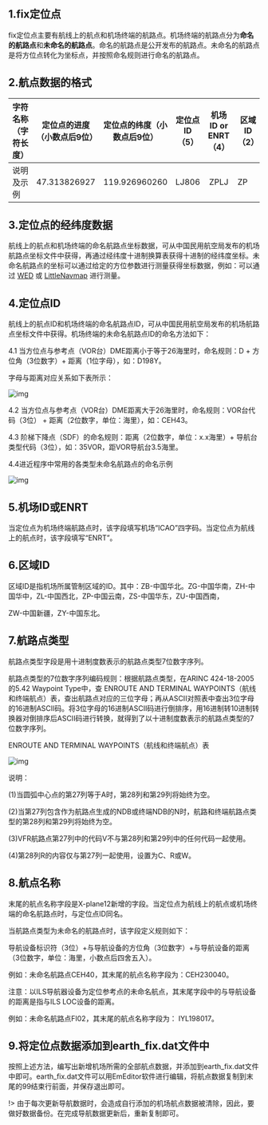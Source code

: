 ## 1.fix定位点

  fix定位点主要有航线上的航点和机场终端的航路点。机场终端的航路点分为**命名的航路点**和**未命名的航路点**。命名的航路点是公开发布的航路点。未命名的航路点是将方位点转化为坐标点，并按照命名规则进行命名的航路点。

## 2.航点数据的格式

| 字符名称（字符长度） | 定位点的进度（小数点后9位） | 定位点的纬度（小数点后9位） | 定位点ID（5） | 机场ID or  ENRT（4） | 区域ID（2） | 航路点类型（7） | 航点名称（XP12） |
| -------------------- | --------------------------- | --------------------------- | ------------- | :------------------: | --------------- | :-------------: | -------- |
| 说明及示例           | 47.313826927                | 119.926960260               | LJ806         |         ZPLJ         | ZP              |     2105431     | LJ806    |

## 3.定位点的经纬度数据

航线上的航点和机场终端的命名航路点坐标数据，可从中国民用航空局发布的机场航路点坐标文件中获得，再通过经纬度十进制换算表获得十进制的经纬度坐标。未命名航路点的坐标可以通过给定的方位参数进行测量获得坐标数据，例如：可以通过 [WED]() 或 [LittleNavmap]() 进行测量。

## 4.定位点ID

  航线上的航点ID和机场终端的命名航路点ID，可从中国民用航空局发布的机场航路点坐标文件中获得。机场终端的未命名航路点ID的命名方法如下：

4.1 当方位点与参考点（VOR台）DME距离小于等于26海里时，命名规则：D + 方位角（3位数字）+ 距离（1位字母），如：D198Y。

字母与距离对应关系如下表所示：

![img](file:///D:/Temp/msohtmlclip1/01/clip_image004.png)

4.2 当方位点与参考点（VOR台）DME距离大于26海里时，命名规则：VOR台代码（3位） + 距离（2位数字，单位：海里），如：CEH43。

4.3 阶梯下降点（SDF）的命名规则：距离（2位数字，单位：x.x海里）+ 导航台类型代码（3位），如：35VOR，距VOR导航台3.5海里。

4.4进近程序中常用的各类型未命名航路点的命名示例

![img](file:///D:/Temp/msohtmlclip1/01/clip_image006.png)

## 5.机场ID或ENRT

当定位点为机场终端航路点时，该字段填写机场“ICAO”四字码。当定位点为航线上的航点时，该字段填写“ENRT”。

## 6.区域ID

 区域ID是指机场所属管制区域的ID。其中：ZB-中国华北。ZG-中国华南，ZH-中国华中，ZL-中国西北，ZP-中国云南，ZS-中国华东，ZU-中国西南，

ZW-中国新疆，ZY-中国东北。

## 7.航路点类型

航路点类型字段是用十进制度数表示的航路点类型7位数字序列。

航路点类型的7位数字序列编码规则：根据航路点类型，在ARINC 424-18-2005 的5.42 Waypoint Type中，查 ENROUTE AND TERMINAL WAYPOINTS（航线和终端航点）表，查出航路点对应的三位字母；再从ASCII对照表中查出3位字母的16进制ASCII码。将3位字母的16进制ASCII码进行倒排序，用16进制转10进制转换器对倒排序后ASCII码进行转换，就得到了以十进制度数表示的航路点类型的7位数字序列。

ENROUTE AND TERMINAL WAYPOINTS（航线和终端航点）表

![img](file:///D:/Temp/msohtmlclip1/01/clip_image008.png)

说明：

(1)当圆弧中心点的第27列等于A时，第28列和第29列将始终为空。

(2)当第27列包含作为航路点生成的NDB或终端NDB的N时，航路和终端航路点类型的第28列和第29列将始终为空。

(3)VFR航路点第27列中的代码V不与第28列和第29列中的任何代码一起使用。

(4)第28列R的内容仅与第27列一起使用，设置为C、R或W。

## 8.航点名称

末尾的航点名称字段是X-plane12新增的字段。当定位点为航线上的航点或机场终端的命名航路点时，与定位点ID同名。

当航路点类型为未命名的航路点时，该字段定义规则如下：

导航设备标识符（3位）+与导航设备的方位角（3位数字）+与导航设备的距离（3位数字，单位：海里，小数点后四舍五入）。

例如：未命名航路点CEH40，其末尾的航点名称字段为：CEH230040。

注意：以ILS导航器设备为定位参考点的未命名航点，其末尾字段中的与导航设备的距离是指与ILS LOC设备的距离。

例如：未命名航路点FI02，其末尾的航点名称字段为： IYL198017。

## 9.将定位点数据添加到earth_fix.dat文件中

 按照上述方法，编写出新增机场所需的全部航点数据，并添加到earth_fix.dat文件中即可。earth_fix.dat文件可以用EmEditor软件进行编辑，将航点数据复制到末尾的99结束行前面，并保存退出即可。

!> 由于每次更新导航数据时，会造成自行添加的机场航点数据被清除，因此，要做好数据备份。在完成导航数据更新后，重新复制即可。